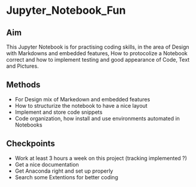 # Jupyter_Notebook_Fun

## Aim

This Jupyter Notebook is for practising coding skills, in the area of Design with Markdowns and embedded features, How to protocolize a Notebook correct and how to implement testing and good appearance of Code, Text and Pictures.

## Methods

- For Design mix of Markedown and embedded features
- How to structurize the notebook to have a nice layout
- Implement and store code snippets
- Code organization, how install and use environments automated in Notebooks

## Checkpoints

- Work at least 3 hours a week on this project (tracking implemented ?)
- Get a nice documentation
- Get Anaconda right and set up properly
- Search some Extentions for better coding
